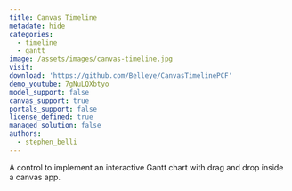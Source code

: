 ```yaml
---
title: Canvas Timeline
metadate: hide
categories:
  - timeline
  - gantt
image: /assets/images/canvas-timeline.jpg
visit: 
download: 'https://github.com/Belleye/CanvasTimelinePCF'
demo_youtube: 7gNuLQXbtyo
model_support: false
canvas_support: true
portals_support: false
license_defined: true
managed_solution: false
authors:
  - stephen_belli
---
```

A control to implement an interactive Gantt chart with drag and drop inside a canvas app.

